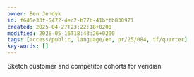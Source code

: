 ```yaml
---
owner: Ben Jendyk
id: f6d5e33f-5472-4ec2-b77b-41bffb830971
created: 2025-04-27T23:22:18+0200
modified: 2025-05-16T18:43:26+0200
tags: [access/public, language/en, pr/25/084, tf/quarter]
key-words: []
---
```


Sketch customer and competitor cohorts for veridian